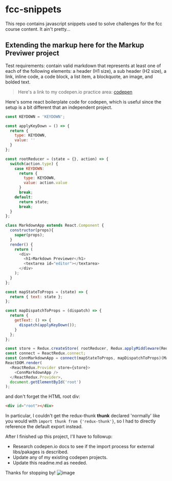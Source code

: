 # fcc-snippets

This repo contains javascript snippets used to solve challenges for the fcc course content. It ain't pretty...

## Extending the markup here for the Markup Previwer project

Test requirements: contain valid markdown that represents at least one of each of the following elements: a header (H1 size), a sub header (H2 size), a link, inline code, a code block, a list item, a blockquote, an image, and bolded text.

> Here's a link to my codepen.io practice area: [codepen](https://codepen.io/RussBeall/)

Here's some react boilerplate code for codepen, which is useful since the setup is a bit different that an independent project.
```javascript
const KEYDOWN = 'KEYDOWN';

const applyKeyDown = () => {
  return {
    type: KEYDOWN,
    value: ''
  }
};

const rootReducer = (state = {}, action) => {
  switch(action.type) {
    case KEYDOWN:
      return {
        type: KEYDOWN,
        value: action.value
      }
      break;
    default:
      return state;
      break;
  }
};

class MarkdownApp extends React.Component {
  constructor(props){
    super(props);
  }  
  render() {
    return (
      <div>
        <h1>Markdown Previewer</h1>
        <textarea id="editor"></textarea>
      </div>
    );
  }
};

const mapStateToProps = (state) => {
  return { text: state };
};

const mapDispatchToProps = (dispatch) => {
  return {
    getText: () => {
      dispatch(applyKeyDown());
    }
  };
};

const store = Redux.createStore( rootReducer, Redux.applyMiddleware(ReduxThunk.default));
const connect = ReactRedux.connect;
const ConnMarkdownApp = connect(mapStateToProps, mapDispatchToProps)(MarkdownApp);
ReactDOM.render(
  <ReactRedux.Provider store={store}>
    <ConnMarkdownApp />
  </ReactRedux.Provider>,
  document.getElementById('root')
);
```
and don't forget the HTML root div:
```html
<div id="root"></div>
```
In particular, I couldn't get the redux-thunk **thunk** declared 'normally' like you would with `import thunk from {'redux-thunk'}`, so I had to directly reference the default export instead.

After I finished up this project, I'll have to followup:
* Research codepen.io docs to see if the import process for external libs/pakages is described.
* Update any of my existing codepen projects.
* Update this readme.md as needed.

Thanks for stopping by!
![image](https://upload.wikimedia.org/wikipedia/commons/thumb/a/a7/React-icon.svg/330px-React-icon.svg.png)
